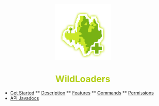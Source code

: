 <center>
  <a style="color: black; text-decoration: none;" href="/#/wildloaders/">
    <img src="./images/wildloaders-icon.png" width=35%>
    <h1 style="color: #b3cf17;">WildLoaders</h1>
  </a>
</center>

* [Get Started](wildloaders/)
** [Description](wildloaders/?id=description)
** [Features](wildloaders/?id=features)
** [Commands](wildloaders/?id=commands)
** [Permissions](wildloaders/?id=permissions)
* [API Javadocs](https://bg-software.com/api-docs/wildloaders/)